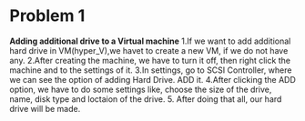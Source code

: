 # Problem 1

**Adding additional drive to a Virtual machine**
1.If we want to add additional hard drive in VM(hyper_V),we havet to create a new VM, if we do not have any.
2.After creating the machine, we have to turn it off, then right click the machine and to the settings of it.
3.In settings, go to SCSI Controller, where we can see the option of adding Hard Drive. ADD it.
4.After clicking the ADD option, we have to do some settings like, choose the size of the drive, name, disk type and loctaion of the drive.
5. After doing that all, our hard drive will be made. 
